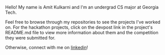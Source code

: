 Hello! My name is Amit Kulkarni and I'm an undergrad CS major at Georgia Tech. 

Feel free to browse through my repositories to see the projects I've worked on. For the hackathon projects,  click on the devpost link in the project's README.md file to view more information about them and the competition they were submitted for. 

Otherwise, connect with me on [linkedin](https://linkedin.com/in/amitkulk123)!
